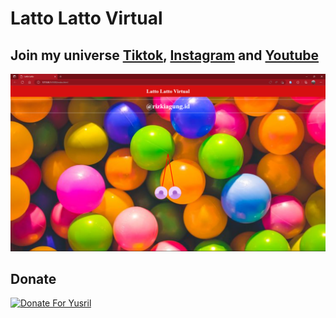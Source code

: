 # Latto Latto Virtual

## Join my universe [Tiktok](https://www.tiktok.com/@rizkiagungid), [Instagram](https://www.instagram.com/rizkiagung.id) and [Youtube](https://www.youtube.com/c/rizkiagungsentosa)

![Preview](/demo/ss.png)

## Donate
<a href="https://saweria.co/rizkiagungid" target="_blank"><img src="https://user-images.githubusercontent.com/26188697/180601310-e82c63e4-412b-4c36-b7b5-7ba713c80380.png" alt="Donate For Yusril" height="41" width="174"></a>
